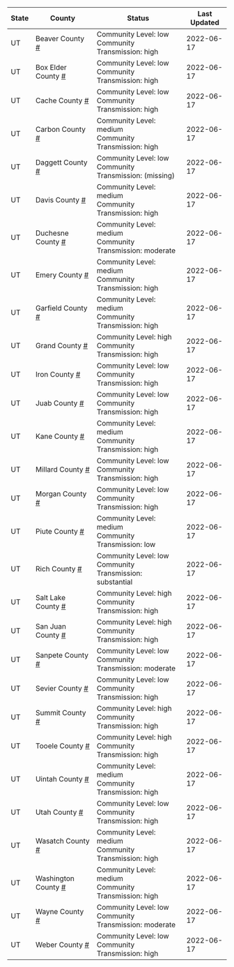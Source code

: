 State | County | Status | Last Updated
--- | --- | --- | --- 
UT | Beaver County <a href="#beaver_county">#</a> | <a name="beaver_county"></a>Community Level: low<br/>Community Transmission: high | 2022-06-17
UT | Box Elder County <a href="#box_elder_county">#</a> | <a name="box_elder_county"></a>Community Level: low<br/>Community Transmission: high | 2022-06-17
UT | Cache County <a href="#cache_county">#</a> | <a name="cache_county"></a>Community Level: low<br/>Community Transmission: high | 2022-06-17
UT | Carbon County <a href="#carbon_county">#</a> | <a name="carbon_county"></a>Community Level: medium<br/>Community Transmission: high | 2022-06-17
UT | Daggett County <a href="#daggett_county">#</a> | <a name="daggett_county"></a>Community Level: low<br/>Community Transmission: (missing) | 2022-06-17
UT | Davis County <a href="#davis_county">#</a> | <a name="davis_county"></a>Community Level: medium<br/>Community Transmission: high | 2022-06-17
UT | Duchesne County <a href="#duchesne_county">#</a> | <a name="duchesne_county"></a>Community Level: medium<br/>Community Transmission: moderate | 2022-06-17
UT | Emery County <a href="#emery_county">#</a> | <a name="emery_county"></a>Community Level: medium<br/>Community Transmission: high | 2022-06-17
UT | Garfield County <a href="#garfield_county">#</a> | <a name="garfield_county"></a>Community Level: medium<br/>Community Transmission: high | 2022-06-17
UT | Grand County <a href="#grand_county">#</a> | <a name="grand_county"></a>Community Level: high<br/>Community Transmission: high | 2022-06-17
UT | Iron County <a href="#iron_county">#</a> | <a name="iron_county"></a>Community Level: low<br/>Community Transmission: high | 2022-06-17
UT | Juab County <a href="#juab_county">#</a> | <a name="juab_county"></a>Community Level: low<br/>Community Transmission: high | 2022-06-17
UT | Kane County <a href="#kane_county">#</a> | <a name="kane_county"></a>Community Level: medium<br/>Community Transmission: high | 2022-06-17
UT | Millard County <a href="#millard_county">#</a> | <a name="millard_county"></a>Community Level: low<br/>Community Transmission: high | 2022-06-17
UT | Morgan County <a href="#morgan_county">#</a> | <a name="morgan_county"></a>Community Level: low<br/>Community Transmission: high | 2022-06-17
UT | Piute County <a href="#piute_county">#</a> | <a name="piute_county"></a>Community Level: medium<br/>Community Transmission: low | 2022-06-17
UT | Rich County <a href="#rich_county">#</a> | <a name="rich_county"></a>Community Level: low<br/>Community Transmission: substantial | 2022-06-17
UT | Salt Lake County <a href="#salt_lake_county">#</a> | <a name="salt_lake_county"></a>Community Level: high<br/>Community Transmission: high | 2022-06-17
UT | San Juan County <a href="#san_juan_county">#</a> | <a name="san_juan_county"></a>Community Level: high<br/>Community Transmission: high | 2022-06-17
UT | Sanpete County <a href="#sanpete_county">#</a> | <a name="sanpete_county"></a>Community Level: low<br/>Community Transmission: moderate | 2022-06-17
UT | Sevier County <a href="#sevier_county">#</a> | <a name="sevier_county"></a>Community Level: low<br/>Community Transmission: high | 2022-06-17
UT | Summit County <a href="#summit_county">#</a> | <a name="summit_county"></a>Community Level: high<br/>Community Transmission: high | 2022-06-17
UT | Tooele County <a href="#tooele_county">#</a> | <a name="tooele_county"></a>Community Level: high<br/>Community Transmission: high | 2022-06-17
UT | Uintah County <a href="#uintah_county">#</a> | <a name="uintah_county"></a>Community Level: medium<br/>Community Transmission: high | 2022-06-17
UT | Utah County <a href="#utah_county">#</a> | <a name="utah_county"></a>Community Level: low<br/>Community Transmission: high | 2022-06-17
UT | Wasatch County <a href="#wasatch_county">#</a> | <a name="wasatch_county"></a>Community Level: medium<br/>Community Transmission: high | 2022-06-17
UT | Washington County <a href="#washington_county">#</a> | <a name="washington_county"></a>Community Level: medium<br/>Community Transmission: high | 2022-06-17
UT | Wayne County <a href="#wayne_county">#</a> | <a name="wayne_county"></a>Community Level: low<br/>Community Transmission: moderate | 2022-06-17
UT | Weber County <a href="#weber_county">#</a> | <a name="weber_county"></a>Community Level: low<br/>Community Transmission: high | 2022-06-17

